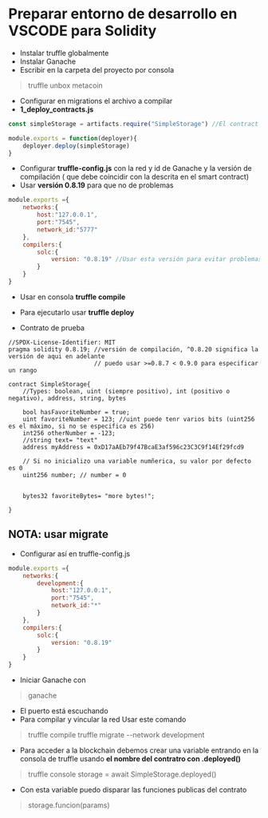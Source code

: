 # Preparar entorno de desarrollo en VSCODE para Solidity

- Instalar truffle globalmente
- Instalar Ganache
- Escribir en la carpeta del proyecto por consola

> truffle unbox metacoin

- Configurar en migrations el archivo a compilar
- **1_deploy_contracts.js**

~~~js
const simpleStorage = artifacts.require("SimpleStorage") //El contract es SimpleStorage.sol

module.exports = function(deployer){
    deployer.deploy(simpleStorage)
}
~~~

- Configurar **truffle-config.js** con la red y id de Ganache y la versión de compilación ( que debe coincidir con la descrita en el smart contract)
- Usar **versión 0.8.19** para que no de problemas

~~~js
module.exports ={
    networks:{
        host:"127.0.0.1",
        port:"7545",
        network_id:"5777"
    },
    compilers:{
        solc:{
            version: "0.8.19" //Usar esta versión para evitar problemas con el deploy y PUSH a partir de 0.8.20
        }
    }
}
~~~

- Usar en consola **truffle compile**
- Para ejecutarlo usar **truffle deploy**

- Contrato de prueba

~~~solidity
//SPDX-License-Identifier: MIT
pragma solidity 0.8.19; //versión de compilación, ^0.8.20 significa la versión de aqui en adelante
                        // puedo usar >=0.8.7 < 0.9.0 para especificar un rango

contract SimpleStorage{
    //Types: boolean, uint (siempre positivo), int (positivo o negativo), address, string, bytes

    bool hasFavoriteNumber = true;
    uint favoriteNumber = 123; //uint puede tenr varios bits (uint256 es el máximo, si no se especifica es 256)
    int256 otherNumber = -123;
    //string text= "text"  
    address myAddress = 0xD17aAEb79f47BcaE3af596c23C3C9f14Ef29fcd9

    // Si no inicializo una variable numñerica, su valor por defecto es 0
    uint256 number; // number = 0


    bytes32 favoriteBytes= "more bytes!";

}
~~~

## NOTA: usar migrate

- Configurar así en truffle-config.js

~~~js
module.exports ={
    networks:{
        development:{
            host:"127.0.0.1",
            port:"7545",
            network_id:"*"
        }        
    },
    compilers:{
        solc:{
            version: "0.8.19"
        }
    }
}
~~~

- Iniciar Ganache con

> ganache 

- El puerto está escuchando
- Para compilar y vincular la red Usar este comando
  
> truffle compile
> truffle migrate --network development  

- Para acceder a la blockchain debemos crear una variable entrando en la consola de truffle usando **el nombre del contratro con .deployed()**

> truffle console
>  storage = await SimpleStorage.deployed()
  
- Con esta variable puedo disparar las funciones publicas del contrato

> storage.funcion(params)
